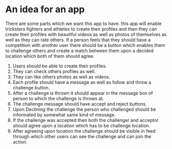 # An idea for an app

There are some parts which we want this app to have. this app will enable tricksters fighters and athletes to create their profiles and then they can create their profiles with beautiful videos as well as photos of themselves as well as they can rate others. If a person feels that they should have a competition with another  user there should be a button which enables them to challenge others and create a match between them upon a decided location which both of them should agree.

1. Users should be able to create their profiles.
2. They can check others profiles as well.
3. They can like others photos as well as videos.
4. Each profile should have a message as well as follow and throw a challenge button.
5. After a challenge is thrown it should appear in the message box of person to which the challenge is thrown at.
6. The challenge message should have accept and reject buttons.
7. Upon Declining the challenge the person who challenged should be informated by somewhat same kind of message.
8. If the challenge was accepted then both the challenger and acceptor should agree upon a location which has to be challenge location.
9. After agreeing upon location the challenge should be visible in feed through which other users can see the challenge and can join the action.